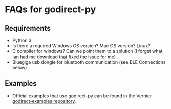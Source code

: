 # FAQs for godirect-py

## Requirements
- Python 3
- Is there a required Windows OS version? Mac OS version? Linux?
- C compiler for windows? Can we point them to a solution (I forget what Ian had me download that fixed the issue for me)
- Bluegiga usb dongle for bluetooth communication (see BLE Connections below)

## Examples
- Official examples that use godirect-py can be found in the Vernier [godirect-examples repository](https://stocktonkincade.github.io/sprocket_socks/).
